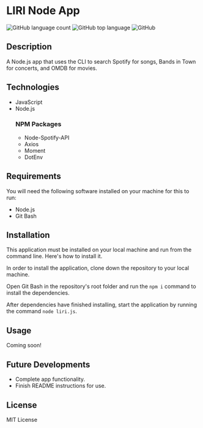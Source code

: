 # LIRI Node App
![GitHub language count](https://img.shields.io/github/languages/count/beckygold/liri-node-app)
![GitHub top language](https://img.shields.io/github/languages/top/beckygold/liri-node-app)
![GitHub](https://img.shields.io/github/license/beckygold/liri-node-app)

## Description
A Node.js app that uses the CLI to search Spotify for songs, Bands in Town for concerts, and OMDB for movies.

## Technologies
* JavaScript
* Node.js
    ### NPM Packages
    * Node-Spotify-API
    * Axios
    * Moment
    * DotEnv

## Requirements
You will need the following software installed on your machine for this to run:
* Node.js
* Git Bash

## Installation
This application must be installed on your local machine and run from the command line. Here's how to install it.

In order to install the application, clone down the repository to your local machine.

Open Git Bash in the repository's root folder and run the `npm i` command to install the dependencies.

After dependencies have finished installing, start the application by running the command `node liri.js`.

## Usage
Coming soon!

## Future Developments
* Complete app functionality.
* Finish README instructions for use.

## License
MIT License